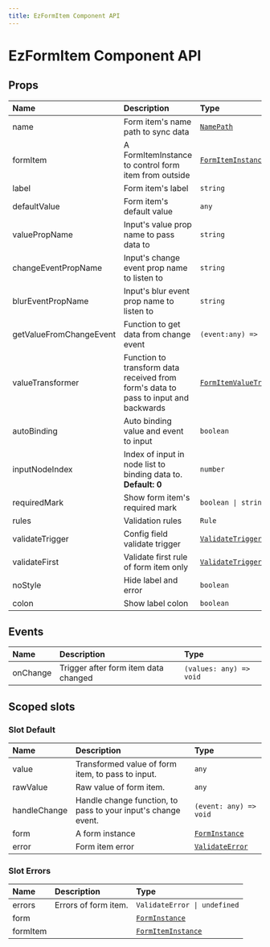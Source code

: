 ```yaml
---
title: EzFormItem Component API
---
```


# EzFormItem Component API

## Props

| Name                    | Description                                                                         | Type                                                                                       |
| :---------------------- | :---------------------------------------------------------------------------------- | :----------------------------------------------------------------------------------------- |
| name                    | Form item's name path to sync data                                                  | [`NamePath`](/api-reference/types/form-item.html#namepath)                                 |
| formItem                | A FormItemInstance to control form item from outside                                | [`FormItemInstance`](/api-reference/types/form-item.html#formiteminstance)                 |
| label                   | Form item's label                                                                   | `string`                                                                                   |
| defaultValue            | Form item's default value                                                           | `any`                                                                                      |
| valuePropName           | Input's value prop name to pass data to                                             | `string`                                                                                   |
| changeEventPropName     | Input's change event prop name to listen to                                         | `string`                                                                                   |
| blurEventPropName       | Input's blur event prop name to listen to                                           | `string`                                                                                   |
| getValueFromChangeEvent | Function to get data from change event                                              | `(event:any) => any`                                                                       |
| valueTransformer        | Function to transform data received from form's data to pass to input and backwards | [`FormItemValueTransformer`](/api-reference/types/form-item.html#formitemvaluetransformer) |
| autoBinding             | Auto binding value and event to input                                               | `boolean`                                                                                  |
| inputNodeIndex          | Index of input in node list to binding data to. **Default: 0**                      | `number`                                                                                   |
| requiredMark            | Show form item's required mark                                                      | `boolean \| string`                                                                        |
| rules                   | Validation rules                                                                    | `Rule`                                                                                     |
| validateTrigger         | Config field validate trigger                                                       | [`ValidateTrigger`](/api-reference/types/validation.html#general)                          |
| validateFirst           | Validate first rule of form item only                                               | [`ValidateTrigger`](/api-reference/types/validation.html#general)                          |
| noStyle                 | Hide label and error                                                                | `boolean`                                                                                  |
| colon                   | Show label colon                                                                    | `boolean`                                                                                  |

## Events

| Name     | Description                          | Type                    |
| :------- | :----------------------------------- | :---------------------- |
| onChange | Trigger after form item data changed | `(values: any) => void` |

## Scoped slots

### Slot Default

| Name         | Description                                                   | Type                                                            |
| :----------- | :------------------------------------------------------------ | :-------------------------------------------------------------- |
| value        | Transformed value of form item, to pass to input.             | `any`                                                           |
| rawValue     | Raw value of form item.                                       | `any`                                                           |
| handleChange | Handle change function, to pass to your input's change event. | `(event: any) => void`                                          |
| form         | A form instance                                               | [`FormInstance`](/api-reference/types/form.html#forminstance)   |
| error        | Form item error                                               | [`ValidateError`](/api-reference/types/validation.html#general) |

### Slot Errors

| Name     | Description          | Type                                                                  |
| :------- | :------------------- | :-------------------------------------------------------------------- |
| errors   | Errors of form item. | `ValidateError \| undefined`                                          |
| form     |                      | [`FormInstance`](/api-reference/types/form.html#forminstance)         |
| formItem |                      | [`FormItemInstance`](/api-reference/types/form-item#formiteminstance) |
